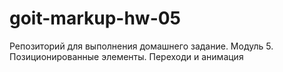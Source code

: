 # goit-markup-hw-05

Репозиторий для выполнения домашнего задание. Модуль 5. Позиционированные элементы. Переходи и анимация
